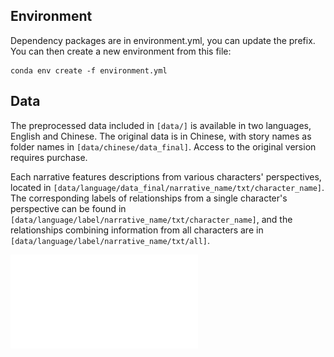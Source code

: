 ## Environment
Dependency packages are in environment.yml, you can update the prefix. You can then create a new environment from this file:

```{bash}
conda env create -f environment.yml
```

## Data
The preprocessed data included in `[data/]` is available in two languages, English and Chinese. The original data is in Chinese, with story names as folder names in `[data/chinese/data_final]`. Access to the original version requires purchase.

Each narrative features descriptions from various characters' perspectives, located in `[data/language/data_final/narrative_name/txt/character_name]`. The corresponding labels of relationships from a single character's perspective can be found in `[data/language/label/narrative_name/txt/character_name]`, and the relationships combining information from all characters are in `[data/language/label/narrative_name/txt/all]`.

![Input-Output Format and Benchmark Relation Detection Strategies](conan-setting.pdf)
